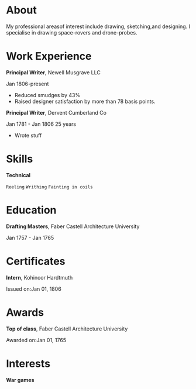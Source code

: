 # About
My professional areasof interest include drawing, sketching,and designing. I specialise in drawing space-rovers and drone-probes.

# Work Experience
**Principal Writer**, Newell Musgrave LLC

Jan 1806-present

- Reduced smudges by 43%
- Raised designer satisfaction by more than 78 basis points.

**Principal Writer**, Dervent Cumberland Co

Jan 1781 - Jan 1806 25 years

- Wrote stuff

# Skills
**Technical**

`Reeling` `Writhing` `Fainting in coils`

# Education
**Drafting Masters**, Faber Castell Architecture University

Jan 1757 - Jan 1765

# Certificates
**Intern**, Kohinoor Hardtmuth

Issued on:Jan 01, 1806

# Awards
**Top of class**, Faber Castell Architecture University

Awarded on:Jan 01, 1765

# Interests
**War games** 
